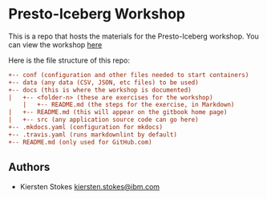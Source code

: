 # Presto-Iceberg Workshop

This is a repo that hosts the materials for the Presto-Iceberg workshop. You can view the workshop
[here](https://ibm.github.io/presto-iceberg-lab/)

Here is the file structure of this repo:

```ini
+-- conf (configuration and other files needed to start containers)
+-- data (any data (CSV, JSON, etc files) to be used)
+-- docs (this is where the workshop is documented)
|   +-- <folder-n> (these are exercises for the workshop)
    |   +-- README.md (the steps for the exercise, in Markdown)
|   +-- README.md (this will appear on the gitbook home page)
|   +-- src (any application source code can go here)
+-- .mkdocs.yaml (configuration for mkdocs)
+-- .travis.yaml (runs markdownlint by default)
+-- README.md (only used for GitHub.com)
```

## Authors

- Kiersten Stokes kiersten.stokes@ibm.com
